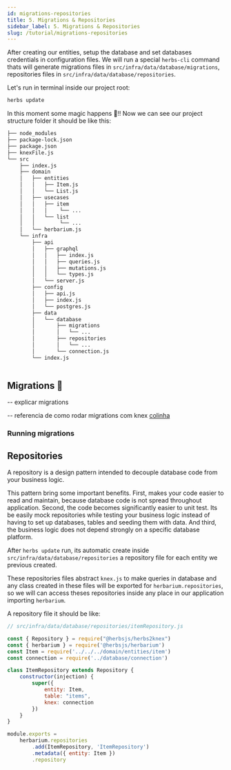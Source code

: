 ```yaml
---
id: migrations-repositories
title: 5. Migrations & Repositories
sidebar_label: 5. Migrations & Repositories
slug: /tutorial/migrations-repositories
---
```


After creating our entities, setup the database and set databases credentials in configuration files. We will run a special `herbs-cli` command thats will generate migrations files in `src/infra/data/database/migrations`, repositories files in `src/infra/data/database/repositories`.

Let's run in terminal inside our project root:
```bash
herbs update
```

In this moment some magic happens 🎉!!
Now we can see our project structure folder it should be like this:

```bash
├── node_modules
├── package-lock.json
├── package.json
├── knexFile.js
└── src
    ├── index.js
    ├── domain
    │   ├── entities
    │   │   ├── Item.js
    │   │   └── List.js
    │   ├── usecases
    │   │   ├── item
    │   │   │    └── ...
    │   │   └── list
    │   │        └── ...
    │   └── herbarium.js 
    └── infra
        ├── api
        │   ├── graphql
        │   │   ├── index.js
        │   │   ├── queries.js
        │   │   ├── mutations.js
        │   │   └── types.js
        │   └── server.js      
        ├── config
        │   ├── api.js
        │   ├── index.js
        │   └── postgres.js
        ├── data
        │   └── database
        │       ├── migrations
        │       │   └── ...
        │       ├── repositories
        │       │   └── ...
        │       └── connection.js
        └── index.js
        
```

## Migrations 🚧

-- explicar migrations

-- referencia de como rodar migrations com knex [colinha](http://perkframework.com/v1/guides/database-migrations-knex.html)

### Running migrations

## Repositories

A repository is a design pattern intended to decouple database code from your business logic.

This pattern bring some important benefits. First, makes your code easier to read and maintain, because database code is not spread throughout application. Second, the code becomes significantly easier to unit test. Its be easily mock repositories while testing your business logic instead of having to set up databases, tables and seeding them with data. And third, the business logic does not depend strongly on a specific database platform.

After `herbs update` run, its automatic create inside `src/infra/data/database/repositories`
a repository file for each entity we previous created.

These repositories files abstract `knex.js` to make queries in database and any class created in these files
will be exported for `herbarium.repositories`, so we will can access theses repositories inside any place in our application importing `herbarium`.

A repository file it should be like:
```javascript
// src/infra/data/database/repositories/itemRepository.js

const { Repository } = require("@herbsjs/herbs2knex")
const { herbarium } = require('@herbsjs/herbarium')
const Item = require('../../../domain/entities/item')
const connection = require('../database/connection')

class ItemRepository extends Repository {
    constructor(injection) {
        super({
            entity: Item,
            table: "items",
            knex: connection
        })
    }
}

module.exports =
    herbarium.repositories
        .add(ItemRepository, 'ItemRepository')
        .metadata({ entity: Item })
        .repository
```
